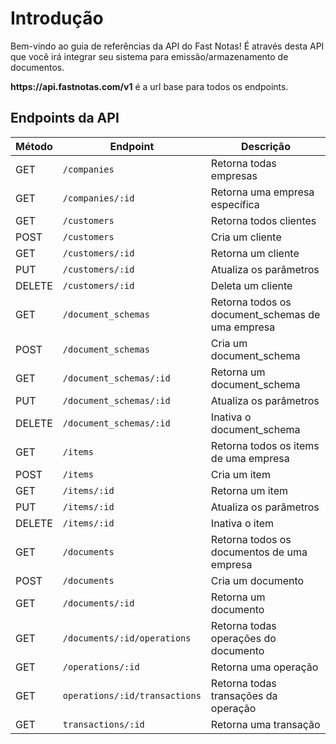 # Introdução

Bem-vindo ao guia de referências da API do Fast Notas! É através desta API que você irá integrar seu sistema para emissão/armazenamento de documentos.

<aside class="success">
<strong>https://api.fastnotas.com/v1</strong> é a url base para todos os endpoints.
</aside>


## Endpoints da API

Método | Endpoint | Descrição
-------------- | -------------- | --------------
GET | `/companies`| Retorna todas empresas
GET | `/companies/:id`| Retorna uma empresa específica
GET | `/customers` | Retorna todos clientes
POST | `/customers` | Cria um cliente
GET | `/customers/:id` | Retorna um cliente
PUT | `/customers/:id` | Atualiza os parâmetros
DELETE  | `/customers/:id` | Deleta um cliente
GET | `/document_schemas` | Retorna todos os document_schemas de uma empresa
POST | `/document_schemas` |  Cria um document_schema
GET | `/document_schemas/:id` | Retorna um document_schema
PUT | `/document_schemas/:id` | Atualiza os parâmetros
DELETE | `/document_schemas/:id` | Inativa o document_schema
GET | `/items` | Retorna todos os items de uma empresa
POST | `/items` | Cria um item
GET | `/items/:id` | Retorna um item
PUT | `/items/:id` | Atualiza os parâmetros
DELETE | `/items/:id` | Inativa o item
GET | `/documents` | Retorna todos os documentos de uma empresa
POST | `/documents` | Cria um documento
GET | `/documents/:id` | Retorna um documento
GET | `/documents/:id/operations` | Retorna todas operações do documento
GET | `/operations/:id` | Retorna uma operação
GET | `operations/:id/transactions` | Retorna todas transações da operação
GET | `transactions/:id` | Retorna uma transação

